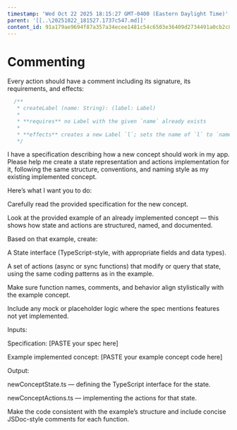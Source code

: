```yaml
---
timestamp: 'Wed Oct 22 2025 18:15:27 GMT-0400 (Eastern Daylight Time)'
parent: '[[..\20251022_181527.1737c547.md]]'
content_id: 91a179ae9694f87a357a34ecee1481c54c6503e36409d2734491a0cb2c83503e
---
```


# Commenting

Every action should have a comment including its signature, its requirements, and effects:

```typescript
  /**
   * createLabel (name: String): (label: Label)
   *
   * **requires** no Label with the given `name` already exists
   *
   * **effects** creates a new Label `l`; sets the name of `l` to `name`; returns `l` as `label`
   */
```

I have a specification describing how a new concept should work in my app. Please help me create a state representation and actions implementation for it, following the same structure, conventions, and naming style as my existing implemented concept.

Here’s what I want you to do:

Carefully read the provided specification for the new concept.

Look at the provided example of an already implemented concept — this shows how state and actions are structured, named, and documented.

Based on that example, create:

A State interface (TypeScript-style, with appropriate fields and data types).

A set of actions (async or sync functions) that modify or query that state, using the same coding patterns as in the example.

Make sure function names, comments, and behavior align stylistically with the example concept.

Include any mock or placeholder logic where the spec mentions features not yet implemented.

Inputs:

Specification:
\[PASTE your spec here]

Example implemented concept:
\[PASTE your example concept code here]

Output:

newConceptState.ts — defining the TypeScript interface for the state.

newConceptActions.ts — implementing the actions for that state.

Make the code consistent with the example’s structure and include concise JSDoc-style comments for each function.
